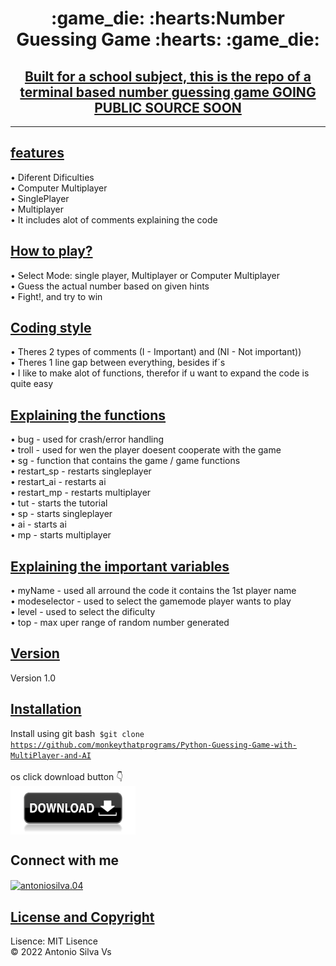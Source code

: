<h1 align="center"><b>:game_die:	:hearts:Number Guessing Game :hearts: :game_die:	<br>
 </b></h1>
<h2 align="center"><u><b>Built for a school subject, this is the repo of a terminal based number guessing game   GOING PUBLIC SOURCE SOON </u></b></h3>


----------------------------

  <p>
    <h2><u><b> features</u></b> </h2>
    &bull; Diferent Dificulties <br>
    &bull; Computer Multiplayer <br>
    &bull; SinglePlayer <br>
    &bull; Multiplayer <br>
    &bull; It includes alot of comments explaining the code <br>
 </p>
 
 <p>
   <h2><u><b> How to play?</b></u></h3> 
   &bull; Select Mode: single player, Multiplayer or Computer Multiplayer <br>
   &bull; Guess the actual number based on given hints <br>
   &bull; Fight!, and try to win <br>
  </p>
  
   <p>
   <h2><u><b> Coding style </b></u></h3> 
   &bull; Theres 2 types of comments (I - Important) and (NI - Not important)) <br>
   &bull; Theres 1 line gap between everything, besides if´s <br>
   &bull; I like to make alot of functions, therefor if u want to expand the code is quite easy <br>
  

   <h2><u><b> Explaining the functions </b></u></h3> 
   &bull; bug - used for crash/error handling <br>
   &bull; troll - used for wen the player doesent cooperate with the game <br>
   &bull; sg - function that contains the game / game functions <br>
   &bull; restart_sp - restarts singleplayer <br>
   &bull; restart_ai - restarts ai <br>
   &bull; restart_mp - restarts multiplayer <br>
   &bull; tut - starts the tutorial <br>
   &bull; sp - starts singleplayer <br>
   &bull; ai - starts ai <br>
   &bull; mp - starts multiplayer <br>

   <h2><u><b> Explaining the important variables </b></u></h3> 
   &bull; myName - used all arround the code it contains the 1st player name <br>
   &bull; modeselector - used to select the gamemode player wants to play <br>
   &bull; level - used to select the dificulty <br>
   &bull; top - max uper range of random number generated <br>



  </p>
 
 <h2 align='left'><u><b>Version</u></b></h2>
 Version 1.0
 
 <h2><u><b>Installation</u></b></h2>
 
 Install using git bash<code> $git clone https://github.com/monkeythatprograms/Python-Guessing-Game-with-MultiPlayer-and-AI </code><br>
 os click download button 👇 <br>
 <a href="https://github.com/monkeythatprograms/pythontic/raw/main/main.exe" target="blank"><img align="center" src="https://github.com/Akshay-Vs/resources/blob/main/src/download_bt.png" alt="blank" height="78" width="200" /></a>
 
<h2 align="left"><b>Connect with me</b></h4>
<p align="left">
<a href="https://www.instagram.com/antoniosilva.04" target="blank"><img align="center" src="https://raw.githubusercontent.com/rahuldkjain/github-profile-readme-generator/master/src/images/icons/Social/instagram.svg" alt="antoniosilva.04" height="30" width="40" /></a>
</p>
 
<h2 align='left'><u><b>License and Copyright</b></u></h2>
Lisence: MIT Lisence<br>
&#169; 2022 Antonio Silva Vs
